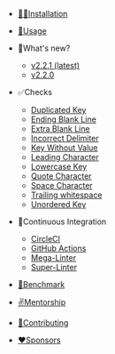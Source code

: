 * [👨‍💻Installation](installation.md)
* [🚀Usage](usage.md)
* 🎉What's new?
    * [v2.2.1 (latest)](whats_new/v221.md)
    * [v2.2.0](whats_new/v2_2_0.md)

* ✅Checks
	* [Duplicated Key](checks/duplicated_key.md)
	* [Ending Blank Line](checks/ending_blank_line.md)
	* [Extra Blank Line](checks/extra_blank_line.md)
	* [Incorrect Delimiter](checks/incorrect_delimiter.md)
	* [Key Without Value](checks/key_without_value.md)
	* [Leading Character](checks/leading_character.md)
	* [Lowercase Key](checks/lowercase_key.md)
	* [Quote Character](checks/quote_character.md)
	* [Space Character](checks/space_character.md)
	* [Trailing whitespace](checks/trailing_whitespace.md)
	* [Unordered Key](checks/unordered_key.md)

* 🔄Continuous Integration
	* [CircleCI](ci/circleci.md)
	* [GitHub Actions](ci/github_actions.md)
	* [Mega-Linter](ci/mega_linter.md)
	* [Super-Linter](ci/super_linter.md)

* [🚧Benchmark](benchmark.md)
* [✌️Mentorship](mentorship.md)
* [🤝Contributing](contributing.md)
* [❤️Sponsors](sponsors.md)
